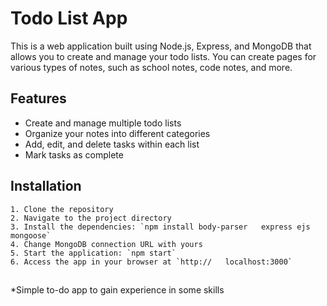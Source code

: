 # Todo List App

This is a web application built using Node.js, Express, and MongoDB that allows you to create and manage your todo lists. You can create pages for various types of notes, such as school notes, code notes, and more.

## Features

- Create and manage multiple todo lists
- Organize your notes into different categories
- Add, edit, and delete tasks within each list
- Mark tasks as complete

## Installation

    1. Clone the repository
    2. Navigate to the project directory
    3. Install the dependencies: `npm install body-parser   express ejs mongoose`
    4. Change MongoDB connection URL with yours
    5. Start the application: `npm start`
    6. Access the app in your browser at `http://   localhost:3000`


## 
*Simple to-do app to gain experience in some skills